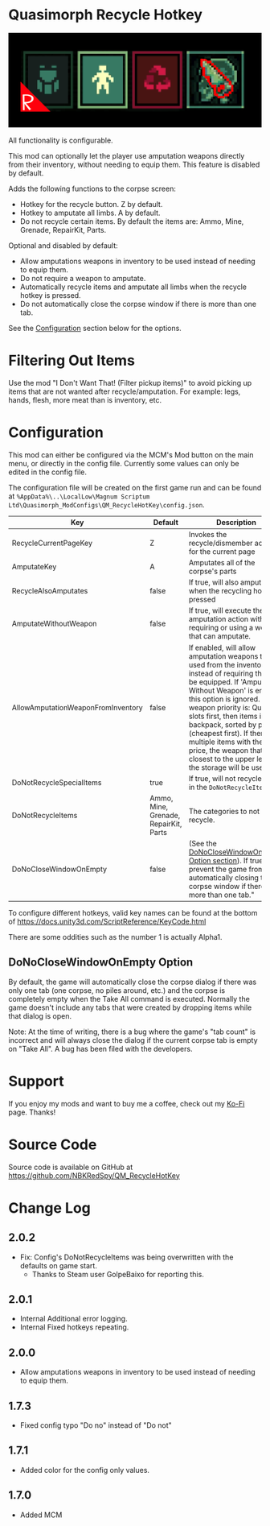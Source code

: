 # Quasimorph Recycle Hotkey

![thumbnail icon](media/thumbnail.png)

All functionality is configurable. 

This mod can optionally let the player use amputation weapons directly from their inventory, without needing to equip them. This feature is disabled by default.

Adds the following functions to the corpse screen:
* Hotkey for the recycle button.  Z by default.
* Hotkey to amputate all limbs.  A by default.
* Do not recycle certain items.  By default the items are: Ammo, Mine, Grenade, RepairKit, Parts.  

Optional and disabled by default:
* Allow amputations weapons in inventory to be used instead of needing to equip them.
* Do not require a weapon to amputate.
* Automatically recycle items and amputate all limbs when the recycle hotkey is pressed.
* Do not automatically close the corpse window if there is more than one tab.

See the [Configuration](#configuration) section below for the options.

# Filtering Out Items
Use the mod "I Don't Want That! (Filter pickup items)" to avoid picking up items that are not wanted after recycle/amputation.  For example: legs, hands, flesh, more meat than is inventory, etc.

# Configuration

This mod can either be configured via the MCM's Mod button on the main menu, or directly in the config file.
Currently some values can only be edited in the config file.

The configuration file will be created on the first game run and can be found at `%AppData%\..\LocalLow\Magnum Scriptum Ltd\Quasimorph_ModConfigs\QM_RecycleHotKey\config.json`.

|Key|Default|Description|
|--|--|--|
|RecycleCurrentPageKey|Z|Invokes the recycle/dismember action for the current page|
|AmputateKey|A|Amputates all of the corpse's parts|
|RecycleAlsoAmputates|false|If true, will also amputate when the recycling hotkey is pressed|
|AmputateWithoutWeapon|false|If true, will execute the amputation action without requiring or using a weapon that can amputate.|
|AllowAmputationWeaponFromInventory|false| If enabled, will allow amputation weapons to be used from the inventory instead of requiring them to be equipped.  If 'Amputate Without Weapon' is enabled, this option is ignored. The weapon priority is: Quick slots first, then items in backpack, sorted by price (cheapest first). If there are multiple items with the same price, the weapon that is closest to the upper left of the storage will be used.|
|DoNotRecycleSpecialItems|true|If true, will not recycle items in the `DoNotRecycleItems` list.|
|DoNotRecycleItems|Ammo, Mine, Grenade, RepairKit, Parts|The categories to not recycle.|
|DoNoCloseWindowOnEmpty|false|(See the [DoNoCloseWindowOnEmpty Option section](#donoclosewindowonempty-option)). If true, will prevent the game from automatically closing the corpse window if there is more than one tab."

To configure different hotkeys, valid key names can be found at the bottom of https://docs.unity3d.com/ScriptReference/KeyCode.html

There are some oddities such as the number 1 is actually Alpha1.

## DoNoCloseWindowOnEmpty Option
By default, the game will automatically close the corpse dialog if there was only one tab (one corpse, no piles around, etc.) and the corpse is completely empty when the Take All command is executed.  Normally the game doesn't include any tabs that were created by dropping items while that dialog is open.

Note:  At the time of writing, there is a bug where the game's "tab count" is incorrect and will always close the dialog if the current corpse tab is empty on "Take All".  A bug has been filed with the developers.

# Support
If you enjoy my mods and want to buy me a coffee, check out my [Ko-Fi](https://ko-fi.com/nbkredspy71915) page.
Thanks!

# Source Code
Source code is available on GitHub at https://github.com/NBKRedSpy/QM_RecycleHotKey

# Change Log

## 2.0.2
* Fix: Config's DoNotRecycleItems was being overwritten with the defaults on game start.
    * Thanks to Steam user GolpeBaixo for reporting this.

## 2.0.1
* Internal Additional error logging.
* Internal Fixed hotkeys repeating.

## 2.0.0
* Allow amputations weapons in inventory to be used instead of needing to equip them.

## 1.7.3
* Fixed config typo "Do no" instead of "Do not"

## 1.7.1
* Added color for the config only values.

## 1.7.0
* Added MCM
